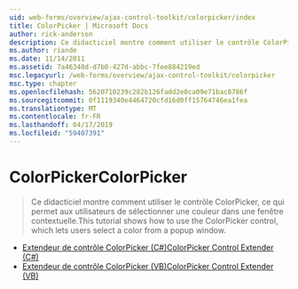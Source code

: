 ```yaml
---
uid: web-forms/overview/ajax-control-toolkit/colorpicker/index
title: ColorPicker | Microsoft Docs
author: rick-anderson
description: Ce didacticiel montre comment utiliser le contrôle ColorPicker, ce qui permet aux utilisateurs de sélectionner une couleur dans une fenêtre contextuelle.
ms.author: riande
ms.date: 11/14/2011
ms.assetid: 7a46340d-d7b0-427d-abbc-7fee884219ed
msc.legacyurl: /web-forms/overview/ajax-control-toolkit/colorpicker
msc.type: chapter
ms.openlocfilehash: 5620710239c282b126fadd2e0ca09e71bac8786f
ms.sourcegitcommit: 0f1119340e4464720cfd16d0ff15764746ea1fea
ms.translationtype: MT
ms.contentlocale: fr-FR
ms.lasthandoff: 04/17/2019
ms.locfileid: "59407391"
---
```

# <a name="colorpicker"></a><span data-ttu-id="c538c-103">ColorPicker</span><span class="sxs-lookup"><span data-stu-id="c538c-103">ColorPicker</span></span>

> <span data-ttu-id="c538c-104">Ce didacticiel montre comment utiliser le contrôle ColorPicker, ce qui permet aux utilisateurs de sélectionner une couleur dans une fenêtre contextuelle.</span><span class="sxs-lookup"><span data-stu-id="c538c-104">This tutorial shows how to use the ColorPicker control, which lets users select a color from a popup window.</span></span>


- [<span data-ttu-id="c538c-105">Extendeur de contrôle ColorPicker (C#)</span><span class="sxs-lookup"><span data-stu-id="c538c-105">ColorPicker Control Extender (C#)</span></span>](using-the-colorpicker-control-extender-cs.md)
- [<span data-ttu-id="c538c-106">Extendeur de contrôle ColorPicker (VB)</span><span class="sxs-lookup"><span data-stu-id="c538c-106">ColorPicker Control Extender (VB)</span></span>](using-the-colorpicker-control-extender-vb.md)
